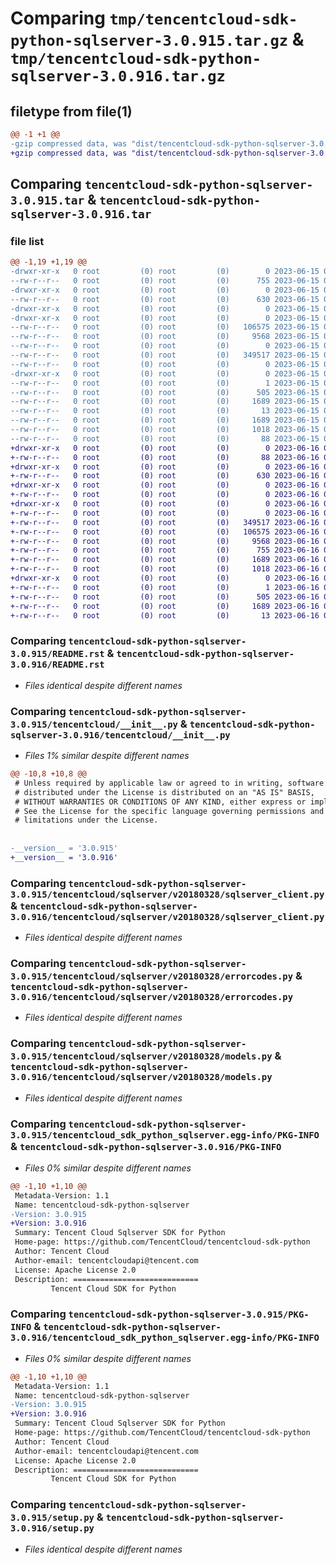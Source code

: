 # Comparing `tmp/tencentcloud-sdk-python-sqlserver-3.0.915.tar.gz` & `tmp/tencentcloud-sdk-python-sqlserver-3.0.916.tar.gz`

## filetype from file(1)

```diff
@@ -1 +1 @@
-gzip compressed data, was "dist/tencentcloud-sdk-python-sqlserver-3.0.915.tar", last modified: Thu Jun 15 00:32:35 2023, max compression
+gzip compressed data, was "dist/tencentcloud-sdk-python-sqlserver-3.0.916.tar", last modified: Fri Jun 16 00:40:29 2023, max compression
```

## Comparing `tencentcloud-sdk-python-sqlserver-3.0.915.tar` & `tencentcloud-sdk-python-sqlserver-3.0.916.tar`

### file list

```diff
@@ -1,19 +1,19 @@
-drwxr-xr-x   0 root         (0) root         (0)        0 2023-06-15 00:32:35.000000 tencentcloud-sdk-python-sqlserver-3.0.915/
--rw-r--r--   0 root         (0) root         (0)      755 2023-06-15 00:32:35.000000 tencentcloud-sdk-python-sqlserver-3.0.915/README.rst
-drwxr-xr-x   0 root         (0) root         (0)        0 2023-06-15 00:32:35.000000 tencentcloud-sdk-python-sqlserver-3.0.915/tencentcloud/
--rw-r--r--   0 root         (0) root         (0)      630 2023-06-15 00:32:35.000000 tencentcloud-sdk-python-sqlserver-3.0.915/tencentcloud/__init__.py
-drwxr-xr-x   0 root         (0) root         (0)        0 2023-06-15 00:32:35.000000 tencentcloud-sdk-python-sqlserver-3.0.915/tencentcloud/sqlserver/
-drwxr-xr-x   0 root         (0) root         (0)        0 2023-06-15 00:32:35.000000 tencentcloud-sdk-python-sqlserver-3.0.915/tencentcloud/sqlserver/v20180328/
--rw-r--r--   0 root         (0) root         (0)   106575 2023-06-15 00:32:35.000000 tencentcloud-sdk-python-sqlserver-3.0.915/tencentcloud/sqlserver/v20180328/sqlserver_client.py
--rw-r--r--   0 root         (0) root         (0)     9568 2023-06-15 00:32:35.000000 tencentcloud-sdk-python-sqlserver-3.0.915/tencentcloud/sqlserver/v20180328/errorcodes.py
--rw-r--r--   0 root         (0) root         (0)        0 2023-06-15 00:32:35.000000 tencentcloud-sdk-python-sqlserver-3.0.915/tencentcloud/sqlserver/v20180328/__init__.py
--rw-r--r--   0 root         (0) root         (0)   349517 2023-06-15 00:32:35.000000 tencentcloud-sdk-python-sqlserver-3.0.915/tencentcloud/sqlserver/v20180328/models.py
--rw-r--r--   0 root         (0) root         (0)        0 2023-06-15 00:32:35.000000 tencentcloud-sdk-python-sqlserver-3.0.915/tencentcloud/sqlserver/__init__.py
-drwxr-xr-x   0 root         (0) root         (0)        0 2023-06-15 00:32:35.000000 tencentcloud-sdk-python-sqlserver-3.0.915/tencentcloud_sdk_python_sqlserver.egg-info/
--rw-r--r--   0 root         (0) root         (0)        1 2023-06-15 00:32:35.000000 tencentcloud-sdk-python-sqlserver-3.0.915/tencentcloud_sdk_python_sqlserver.egg-info/dependency_links.txt
--rw-r--r--   0 root         (0) root         (0)      505 2023-06-15 00:32:35.000000 tencentcloud-sdk-python-sqlserver-3.0.915/tencentcloud_sdk_python_sqlserver.egg-info/SOURCES.txt
--rw-r--r--   0 root         (0) root         (0)     1689 2023-06-15 00:32:35.000000 tencentcloud-sdk-python-sqlserver-3.0.915/tencentcloud_sdk_python_sqlserver.egg-info/PKG-INFO
--rw-r--r--   0 root         (0) root         (0)       13 2023-06-15 00:32:35.000000 tencentcloud-sdk-python-sqlserver-3.0.915/tencentcloud_sdk_python_sqlserver.egg-info/top_level.txt
--rw-r--r--   0 root         (0) root         (0)     1689 2023-06-15 00:32:35.000000 tencentcloud-sdk-python-sqlserver-3.0.915/PKG-INFO
--rw-r--r--   0 root         (0) root         (0)     1018 2023-06-15 00:32:35.000000 tencentcloud-sdk-python-sqlserver-3.0.915/setup.py
--rw-r--r--   0 root         (0) root         (0)       88 2023-06-15 00:32:35.000000 tencentcloud-sdk-python-sqlserver-3.0.915/setup.cfg
+drwxr-xr-x   0 root         (0) root         (0)        0 2023-06-16 00:40:29.000000 tencentcloud-sdk-python-sqlserver-3.0.916/
+-rw-r--r--   0 root         (0) root         (0)       88 2023-06-16 00:40:29.000000 tencentcloud-sdk-python-sqlserver-3.0.916/setup.cfg
+drwxr-xr-x   0 root         (0) root         (0)        0 2023-06-16 00:40:29.000000 tencentcloud-sdk-python-sqlserver-3.0.916/tencentcloud/
+-rw-r--r--   0 root         (0) root         (0)      630 2023-06-16 00:40:29.000000 tencentcloud-sdk-python-sqlserver-3.0.916/tencentcloud/__init__.py
+drwxr-xr-x   0 root         (0) root         (0)        0 2023-06-16 00:40:29.000000 tencentcloud-sdk-python-sqlserver-3.0.916/tencentcloud/sqlserver/
+-rw-r--r--   0 root         (0) root         (0)        0 2023-06-16 00:40:29.000000 tencentcloud-sdk-python-sqlserver-3.0.916/tencentcloud/sqlserver/__init__.py
+drwxr-xr-x   0 root         (0) root         (0)        0 2023-06-16 00:40:29.000000 tencentcloud-sdk-python-sqlserver-3.0.916/tencentcloud/sqlserver/v20180328/
+-rw-r--r--   0 root         (0) root         (0)        0 2023-06-16 00:40:29.000000 tencentcloud-sdk-python-sqlserver-3.0.916/tencentcloud/sqlserver/v20180328/__init__.py
+-rw-r--r--   0 root         (0) root         (0)   349517 2023-06-16 00:40:29.000000 tencentcloud-sdk-python-sqlserver-3.0.916/tencentcloud/sqlserver/v20180328/models.py
+-rw-r--r--   0 root         (0) root         (0)   106575 2023-06-16 00:40:29.000000 tencentcloud-sdk-python-sqlserver-3.0.916/tencentcloud/sqlserver/v20180328/sqlserver_client.py
+-rw-r--r--   0 root         (0) root         (0)     9568 2023-06-16 00:40:29.000000 tencentcloud-sdk-python-sqlserver-3.0.916/tencentcloud/sqlserver/v20180328/errorcodes.py
+-rw-r--r--   0 root         (0) root         (0)      755 2023-06-16 00:40:29.000000 tencentcloud-sdk-python-sqlserver-3.0.916/README.rst
+-rw-r--r--   0 root         (0) root         (0)     1689 2023-06-16 00:40:29.000000 tencentcloud-sdk-python-sqlserver-3.0.916/PKG-INFO
+-rw-r--r--   0 root         (0) root         (0)     1018 2023-06-16 00:40:29.000000 tencentcloud-sdk-python-sqlserver-3.0.916/setup.py
+drwxr-xr-x   0 root         (0) root         (0)        0 2023-06-16 00:40:29.000000 tencentcloud-sdk-python-sqlserver-3.0.916/tencentcloud_sdk_python_sqlserver.egg-info/
+-rw-r--r--   0 root         (0) root         (0)        1 2023-06-16 00:40:29.000000 tencentcloud-sdk-python-sqlserver-3.0.916/tencentcloud_sdk_python_sqlserver.egg-info/dependency_links.txt
+-rw-r--r--   0 root         (0) root         (0)      505 2023-06-16 00:40:29.000000 tencentcloud-sdk-python-sqlserver-3.0.916/tencentcloud_sdk_python_sqlserver.egg-info/SOURCES.txt
+-rw-r--r--   0 root         (0) root         (0)     1689 2023-06-16 00:40:29.000000 tencentcloud-sdk-python-sqlserver-3.0.916/tencentcloud_sdk_python_sqlserver.egg-info/PKG-INFO
+-rw-r--r--   0 root         (0) root         (0)       13 2023-06-16 00:40:29.000000 tencentcloud-sdk-python-sqlserver-3.0.916/tencentcloud_sdk_python_sqlserver.egg-info/top_level.txt
```

### Comparing `tencentcloud-sdk-python-sqlserver-3.0.915/README.rst` & `tencentcloud-sdk-python-sqlserver-3.0.916/README.rst`

 * *Files identical despite different names*

### Comparing `tencentcloud-sdk-python-sqlserver-3.0.915/tencentcloud/__init__.py` & `tencentcloud-sdk-python-sqlserver-3.0.916/tencentcloud/__init__.py`

 * *Files 1% similar despite different names*

```diff
@@ -10,8 +10,8 @@
 # Unless required by applicable law or agreed to in writing, software
 # distributed under the License is distributed on an "AS IS" BASIS,
 # WITHOUT WARRANTIES OR CONDITIONS OF ANY KIND, either express or implied.
 # See the License for the specific language governing permissions and
 # limitations under the License.
 
 
-__version__ = '3.0.915'
+__version__ = '3.0.916'
```

### Comparing `tencentcloud-sdk-python-sqlserver-3.0.915/tencentcloud/sqlserver/v20180328/sqlserver_client.py` & `tencentcloud-sdk-python-sqlserver-3.0.916/tencentcloud/sqlserver/v20180328/sqlserver_client.py`

 * *Files identical despite different names*

### Comparing `tencentcloud-sdk-python-sqlserver-3.0.915/tencentcloud/sqlserver/v20180328/errorcodes.py` & `tencentcloud-sdk-python-sqlserver-3.0.916/tencentcloud/sqlserver/v20180328/errorcodes.py`

 * *Files identical despite different names*

### Comparing `tencentcloud-sdk-python-sqlserver-3.0.915/tencentcloud/sqlserver/v20180328/models.py` & `tencentcloud-sdk-python-sqlserver-3.0.916/tencentcloud/sqlserver/v20180328/models.py`

 * *Files identical despite different names*

### Comparing `tencentcloud-sdk-python-sqlserver-3.0.915/tencentcloud_sdk_python_sqlserver.egg-info/PKG-INFO` & `tencentcloud-sdk-python-sqlserver-3.0.916/PKG-INFO`

 * *Files 0% similar despite different names*

```diff
@@ -1,10 +1,10 @@
 Metadata-Version: 1.1
 Name: tencentcloud-sdk-python-sqlserver
-Version: 3.0.915
+Version: 3.0.916
 Summary: Tencent Cloud Sqlserver SDK for Python
 Home-page: https://github.com/TencentCloud/tencentcloud-sdk-python
 Author: Tencent Cloud
 Author-email: tencentcloudapi@tencent.com
 License: Apache License 2.0
 Description: ============================
         Tencent Cloud SDK for Python
```

### Comparing `tencentcloud-sdk-python-sqlserver-3.0.915/PKG-INFO` & `tencentcloud-sdk-python-sqlserver-3.0.916/tencentcloud_sdk_python_sqlserver.egg-info/PKG-INFO`

 * *Files 0% similar despite different names*

```diff
@@ -1,10 +1,10 @@
 Metadata-Version: 1.1
 Name: tencentcloud-sdk-python-sqlserver
-Version: 3.0.915
+Version: 3.0.916
 Summary: Tencent Cloud Sqlserver SDK for Python
 Home-page: https://github.com/TencentCloud/tencentcloud-sdk-python
 Author: Tencent Cloud
 Author-email: tencentcloudapi@tencent.com
 License: Apache License 2.0
 Description: ============================
         Tencent Cloud SDK for Python
```

### Comparing `tencentcloud-sdk-python-sqlserver-3.0.915/setup.py` & `tencentcloud-sdk-python-sqlserver-3.0.916/setup.py`

 * *Files identical despite different names*

